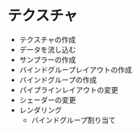 # テクスチャ

- テクスチャの作成
- データを流し込む
- サンプラーの作成
- バインドグループレイアウトの作成
- バインドグループの作成
- パイプラインレイアウトの変更
- シェーダーの変更
- レンダリング
  - バインドグループ割り当て
